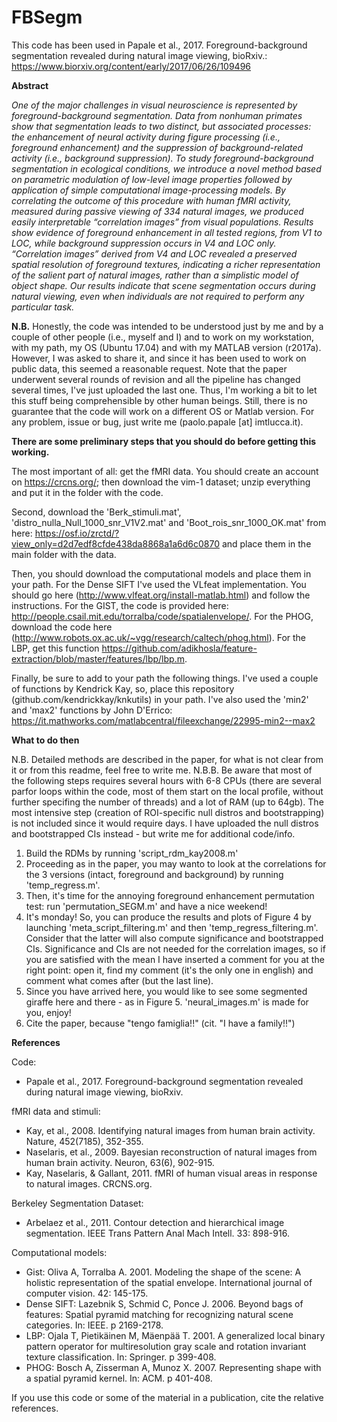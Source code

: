 # FBSegm

This code has been used in Papale et al., 2017. Foreground-background segmentation revealed during natural image viewing, bioRxiv.: https://www.biorxiv.org/content/early/2017/06/26/109496

**Abstract**

*One of the major challenges in visual neuroscience is represented by foreground-background segmentation. Data from nonhuman primates show that segmentation leads to two distinct, but associated processes: the enhancement of neural activity during figure processing (i.e., foreground enhancement) and the suppression of background-related activity (i.e., background suppression). To study foreground-background segmentation in ecological conditions, we introduce a novel method based on parametric modulation of low-level image properties followed by application of simple computational image-processing models. By correlating the outcome of this procedure with human fMRI activity, measured during passive viewing of 334 natural images, we produced easily interpretable “correlation images” from visual populations. Results show evidence of foreground enhancement in all tested regions, from V1 to LOC, while background suppression occurs in V4 and LOC only. “Correlation images” derived from V4 and LOC revealed a preserved spatial resolution of foreground textures, indicating a richer representation of the salient part of natural images, rather than a simplistic model of object shape. Our results indicate that scene segmentation occurs during natural viewing, even when individuals are not required to perform any particular task.*

**N.B.** Honestly, the code was intended to be understood just by me and by a couple of other people (i.e., myself and I) and to work on my workstation, with my path, my OS (Ubuntu 17.04) and with my MATLAB version (r2017a). However, I was asked to share it, and since it has been used to work on public data, this seemed a reasonable request. Note that the paper underwent several rounds of revision and all the pipeline has changed several times, I've just uploaded the last one. Thus, I'm working a bit to let this stuff being comprehensible by other human beings. Still, there is no guarantee that the code will work on a different OS or Matlab version. For any problem, issue or bug, just write me (paolo.papale [at] imtlucca.it). 

**There are some preliminary steps that you should do before getting this working.** 

The most important of all: get the fMRI data. You should create an account on https://crcns.org/; then download the vim-1 dataset; unzip everything and put it in the folder with the code.

Second, download the 'Berk_stimuli.mat', 'distro_nulla_Null_1000_snr_V1V2.mat' and 'Boot_rois_snr_1000_OK.mat' from here: https://osf.io/zrctd/?view_only=d2d7edf8cfde438da8868a1a6d6c0870 and place them in the main folder with the data. 

Then, you should download the computational models and place them in your path. For the Dense SIFT I've used the VLfeat implementation. You should go here (http://www.vlfeat.org/install-matlab.html) and follow the instructions. For the GIST, the code is provided here: http://people.csail.mit.edu/torralba/code/spatialenvelope/. For the PHOG, download the code here (http://www.robots.ox.ac.uk/~vgg/research/caltech/phog.html). For the LBP, get this function https://github.com/adikhosla/feature-extraction/blob/master/features/lbp/lbp.m.

Finally, be sure to add to your path the following things. I've used a couple of functions by Kendrick Kay, so, place this repository (github.com/kendrickkay/knkutils) in your path. I've also used the 'min2' and 'max2' functions by John D'Errico: https://it.mathworks.com/matlabcentral/fileexchange/22995-min2--max2

**What to do then** 

N.B. Detailed methods are described in the paper, for what is not clear from it or from this readme, feel free to write me.
N.B.B. Be aware that most of the following steps requires several hours with 6-8 CPUs (there are several parfor loops within the code, most of them start on the local profile, without further specifing the number of threads) and a lot of RAM (up to 64gb). The most intensive step (creation of ROI-specific null distros and bootstrapping) is not included since it would require days. I have uploaded the null distros and bootstrapped CIs instead - but write me for additional code/info. 

1. Build the RDMs by running 'script_rdm_kay2008.m'
2. Proceeding as in the paper, you may wanto to look at the correlations for the 3 versions (intact, foreground and background) by running 'temp_regress.m'.
3. Then, it's time for the annoying foreground enhancement permutation test: run 'permutation_SEGM.m' and have a nice weekend!
4. It's monday! So, you can produce the results and plots of Figure 4 by launching 'meta_script_filtering.m' and then 'temp_regress_filtering.m'. Consider that the latter will also compute significance and bootstrapped CIs. Significance and CIs are not needed for the correlation images, so if you are satisfied with the mean I have inserted a comment for you at the right point: open it, find my comment (it's the only one in english) and comment what comes after (but the last line). 
5. Since you have arrived here, you would like to see some segmented giraffe here and there - as in Figure 5. 'neural_images.m' is made for you, enjoy!
6. Cite the paper, because "tengo famiglia!!" (cit. "I have a family!!") 

**References** 

Code: 
* Papale et al., 2017. Foreground-background segmentation revealed during natural image viewing, bioRxiv.

fMRI data and stimuli: 
* Kay, et al., 2008. Identifying natural images from human brain activity. Nature, 452(7185), 352-355.
* Naselaris, et al., 2009. Bayesian reconstruction of natural images from human brain activity. Neuron, 63(6), 902-915.
* Kay, Naselaris, & Gallant, 2011. fMRI of human visual areas in response to natural images. CRCNS.org.

Berkeley Segmentation Dataset: 
* Arbelaez et al., 2011. Contour detection and hierarchical image segmentation. IEEE Trans Pattern Anal Mach Intell. 33: 898-916.

Computational models:
* Gist: Oliva A, Torralba A. 2001. Modeling the shape of the scene: A holistic representation of the spatial envelope. International journal of computer vision. 42: 145-175.
* Dense SIFT: Lazebnik S, Schmid C, Ponce J. 2006. Beyond bags of features: Spatial pyramid matching for recognizing natural scene categories. In: IEEE. p 2169-2178.
* LBP: Ojala T, Pietikäinen M, Mäenpää T. 2001. A generalized local binary pattern operator for multiresolution gray scale and rotation invariant texture classification. In: Springer. p 399-408.
* PHOG: Bosch A, Zisserman A, Munoz X. 2007. Representing shape with a spatial pyramid kernel. In: ACM. p 401-408.

If you use this code or some of the material in a publication, cite the relative references.
